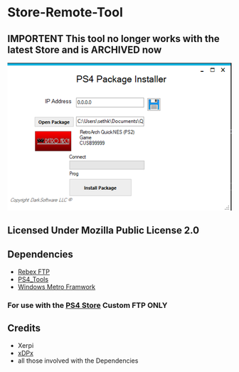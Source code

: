 # Store-Remote-Tool
## IMPORTENT This tool no longer works with the latest Store and is ARCHIVED now

![tool](https://github.com/LightningMods/Store-Remote-Tool/blob/master/unknown%20(1).png)

## Licensed Under Mozilla Public License 2.0

## Dependencies
 
- [Rebex FTP](https://www.rebex.net/ftp-ssl.net/) 
- [PS4_Tools](https://github.com/xXxTheDarkprogramerxXx/PS4_Tools/releases/tag/PS4-Tools-(AppVoyer)) 
- [Windows Metro Framwork](https://github.com/dennismagno/metroframework-modern-ui) 

### For use with the [PS4 Store](https://github.com/LightningMods/PS4-Store) Custom FTP ONLY

## Credits
- Xerpi
- [xDPx](https://github.com/xXxTheDarkprogramerxXx) 
- all those involved with the Dependencies

